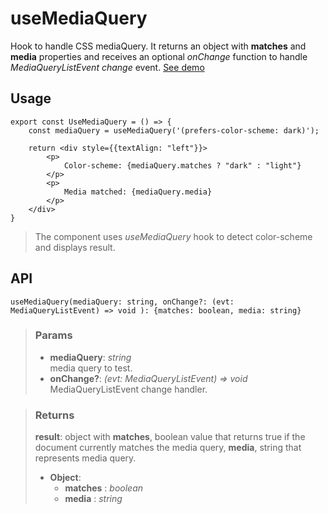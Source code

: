 # useMediaQuery
Hook to handle CSS mediaQuery. It returns an object with __matches__ and __media__ properties and receives an optional _onChange_ function to handle _MediaQueryListEvent change_ event. [See demo](https://ndriadev.github.io/react-tools/#/hooks/api-dom/useMediaQuery)

## Usage

```tsx
export const UseMediaQuery = () => {
	const mediaQuery = useMediaQuery('(prefers-color-scheme: dark)');

	return <div style={{textAlign: "left"}}>
		<p>
			Color-scheme: {mediaQuery.matches ? "dark" : "light"}
		</p>
		<p>
			Media matched: {mediaQuery.media}
		</p>
	</div>
}
```

> The component uses _useMediaQuery_ hook to detect color-scheme and displays result.


## API

```tsx
useMediaQuery(mediaQuery: string, onChange?: (evt: MediaQueryListEvent) => void ): {matches: boolean, media: string}
```


> ### Params
>
> - __mediaQuery__: _string_  
media query to test.
> - __onChange?__: _(evt: MediaQueryListEvent) => void_  
MediaQueryListEvent change handler.
>



> ### Returns
>
> __result__: object with __matches__, boolean value that returns true if the document currently matches the media query, __media__, string that represents media query.
> - __Object__:  
>     - __matches__ : _boolean_  
>     - __media__ : _string_  
>